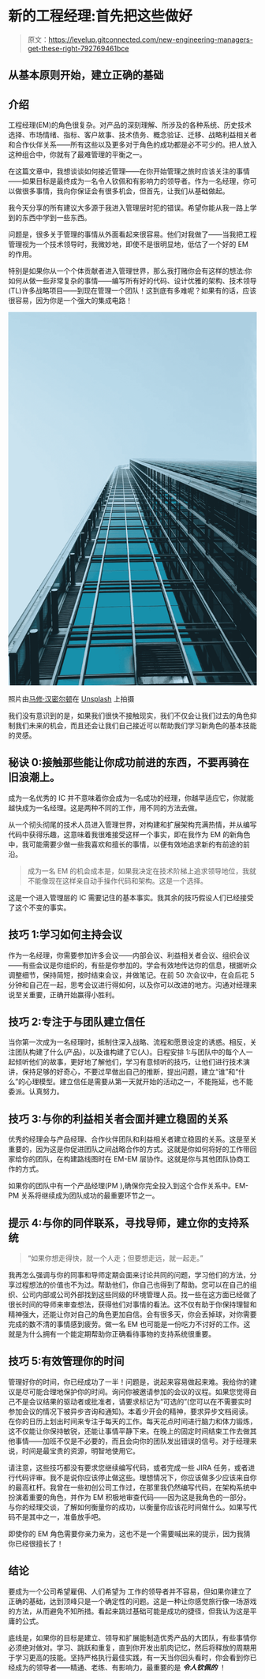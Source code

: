 # 新的工程经理:首先把这些做好

> 原文：<https://levelup.gitconnected.com/new-engineering-managers-get-these-right-792769461bce>

## 从基本原则开始，建立正确的基础

## 介绍

工程经理(EM)的角色很复杂。对产品的深刻理解、所涉及的各种系统、历史技术选择、市场情绪、指标、客户故事、技术债务、概念验证、迁移、战略利益相关者和合作伙伴关系——所有这些以及更多对于角色的成功都是必不可少的。把人放入这种组合中，你就有了最难管理的平衡之一。

在这篇文章中，我想谈谈如何接近管理——在你开始管理之旅时应该关注的事情——如果目标是最终成为一名令人钦佩和有影响力的领导者。作为一名经理，你可以做很多事情，我向你保证会有很多机会，但首先，让我们从基础做起。

我今天分享的所有建议大多源于我进入管理层时犯的错误。希望你能从我一路上学到的东西中学到一些东西。

问题是，很多关于管理的事情从外面看起来很容易。他们对我做了——当我把工程管理视为一个技术领导时，我微妙地，即使不是很明显地，低估了一个好的 EM 的作用。

特别是如果你从一个个体贡献者进入管理世界，那么我打赌你会有这样的想法:你如何从做一些非常复杂的事情——编写所有好的代码、设计优雅的架构、技术领导(TL)许多战略项目——到现在管理一个团队！这到底有多难呢？如果有的话，应该很容易，因为你是一个强大的集成电路！

![](img/1f0c80403fd2b5e09e4bdef1d4159c30.png)

照片由[马修·汉密尔顿](https://unsplash.com/@thatsmrbio?utm_source=unsplash&utm_medium=referral&utm_content=creditCopyText)在 [Unsplash](https://unsplash.com/s/photos/building?utm_source=unsplash&utm_medium=referral&utm_content=creditCopyText) 上拍摄

我们没有意识到的是，如果我们很快不接触现实，我们不仅会让我们过去的角色抑制我们未来的机会，而且还会让我们自己接近可以帮助我们学习新角色的基本技能的灵感。

## 秘诀 0:接触那些能让你成功前进的东西，不要再骑在旧浪潮上。

成为一名优秀的 IC 并不意味着你会成为一名成功的经理，你越早适应它，你就能越快成为一名经理。这是两种不同的工作，用不同的方法去做。

从一个彻头彻尾的技术人员进入管理世界，对构建和扩展架构充满热情，并从编写代码中获得乐趣，这意味着我很难接受这样一个事实，即在我作为 EM 的新角色中，我可能需要少做一些我喜欢和擅长的事情，以便有效地追求新的有前途的前沿。

> 成为一名 EM 的机会成本是，如果我决定在技术阶梯上追求领导地位，我就不能像现在这样亲自动手操作代码和架构。这是一个选择。

这是一个进入管理层的 IC 需要记住的基本事实。我其余的技巧假设人们已经接受了这个不变的事实。

## 技巧 1:学习如何主持会议

作为一名经理，你需要参加许多会议——内部会议、利益相关者会议、组织会议——有些会议是你组织的，有些是你参加的。学会有效地传达你的信息，根据听众调整细节，保持简短，按时结束会议，并做笔记。在前 50 次会议中，在会后花 5 分钟和自己在一起，思考会议进行得如何，以及你可以改进的地方。沟通对经理来说至关重要，正确开始赢得小胜利。

## 技巧 2:专注于与团队建立信任

当你第一次成为一名经理时，抵制住深入战略、流程和愿景设定的诱惑。相反，关注团队构建了什么(产品)，以及谁构建了它(人)。日程安排 1:与团队中的每个人一起倾听他们的故事，更好地了解他们，学习有意倾听的技巧，让他们进行技术演讲，保持足够的好奇心，不要过早做出自己的推断，提出问题，建立“谁”和“什么”的心理模型。建立信任是需要从第一天就开始的活动之一，不能拖延，也不能委派。认真努力。

## 技巧 3:与你的利益相关者会面并建立稳固的关系

优秀的经理会与产品经理、合作伙伴团队和利益相关者建立稳固的关系。这是至关重要的，因为这是你促进团队之间战略合作的方式。这就是你如何将好的工作带回家给你的团队，在构建路线图时在 EM-EM 层协作。这就是你与其他团队协商工作的方式。

如果你的团队中有一个产品经理(PM ),确保你完全投入到这个合作关系中。EM-PM 关系将继续成为团队成功的最重要环节之一。

## 提示 4:与你的同伴联系，寻找导师，建立你的支持系统

> “如果你想走得快，就一个人走；但要想走远，就一起走。”

我再怎么强调与你的同事和导师定期会面来讨论共同的问题，学习他们的方法，分享过程想法的价值也不为过。帮助他们，你自己也得到了帮助。您可以在自己的组织、公司内部或公司外部找到这些同级的环境管理人员。找一些在这方面已经做了很长时间的导师来审查想法，获得他们对事情的看法。这不仅有助于你保持理智和精神强大，还能让你对自己的角色更加自信。会有很多天，你会丢掉球，对你需要完成的数不清的事情感到疲劳。做一名 EM 也可能是一份吃力不讨好的工作。这就是为什么拥有一个能定期帮助你正确看待事物的支持系统很重要。

## 技巧 5:有效管理你的时间

管理好你的时间，你已经成功了一半！问题是，说起来容易做起来难。我给你的建议是尽可能合理地保护你的时间。询问你被邀请参加的会议的议程。如果您觉得自己不是会议结果的驱动者或批准者，请要求标记为“可选的”(您可以在不需要实时参加会议的情况下被异步咨询和通知)。本着少开会的精神，要求异步文档阅读。在你的日历上划出时间来专注于每天的工作。每天花点时间进行脑力和体力锻炼，这不仅能让你保持敏锐，还能让事情平静下来。在晚上的固定时间结束工作去做其他事情——加班不仅是不必要的，而且会向你的团队发出错误的信号。对于经理来说，时间是最宝贵的资源，明智地使用它。

请注意，这些技巧都没有要求您继续编写代码，或者完成一些 JIRA 任务，或者进行代码评审。我不是说你应该停止做这些。理想情况下，你应该做多少应该来自你的最高杠杆。我曾在一些初创公司工作过，在那里我仍然编写代码，在架构系统中扮演着重要的角色，并作为 EM 积极地审查代码——因为这是我角色的一部分。与你的经理交谈，了解如何衡量你的成功，以衡量你应该花时间做什么。如果写代码不是其中之一，准备放手吧。

即使你的 EM 角色需要你亲力亲为，这也不是一个需要喊出来的提示，因为我猜你已经很擅长了！

## 结论

要成为一个公司希望雇佣、人们希望为 工作的领导者并不容易，但如果你建立了正确的基础，达到顶峰只是一个确定性的问题。这是一种让你感觉旅行像一场游戏的方法，从而避免不知所措。看起来跳过基础可能是成功的捷径，但我认为这是平庸的公式。

底线是，如果你的目标是建立、领导和扩展能制造优秀产品的大团队，有些事情你必须绝对做对。学习、跳跃和重复，直到你开发出肌肉记忆，然后将释放的周期用于学习更高的技能。坚持严格执行最佳实践，有一天当你回头看时，你会看到你已经成为的领导者——精通、老练、有影响力，最重要的是 ***令人钦佩的*** ！